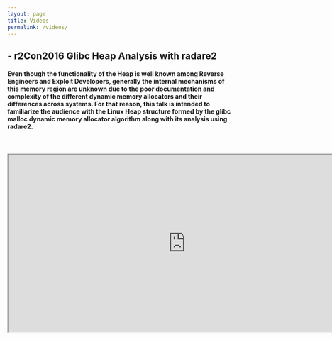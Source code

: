 ```yaml
---
layout: page
title: Videos
permalink: /videos/
---
```

<style>
	iframe {
		display: block;
	}
</style>


<h2> - r2Con2016 Glibc Heap Analysis with radare2 </h2>
<h4>Even though the functionality of the Heap is well known among Reverse Engineers and Exploit Developers, generally the internal mechanisms of this memory region are unknown due to the poor documentation and complexity of the different dynamic memory allocators and their differences across systems. For that reason, this talk is intended to familiarize the audience with the Linux Heap structure formed by the glibc malloc dynamic memory allocator algorithm along with its analysis using radare2.</h4>
<br/>
<br/>
<div align="middle">	
<iframe align="middle" width="800" height="400" src="https://www.youtube.com/embed/Svm5V4leEho">
</iframe>
</div>
<br/>
<br/>

